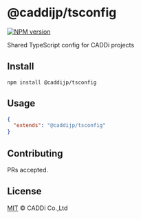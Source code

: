 # @caddijp/tsconfig

[![NPM version](https://badge.fury.io/js/%40caddijp%2Ftsconfig.svg)](https://badge.fury.io/js/%40caddijp%2Ftsconfig)

Shared TypeScript config for CADDi projects

## Install

    npm install @caddijp/tsconfig

## Usage

```json
{
  "extends": "@caddijp/tsconfig"
}
```

## Contributing

PRs accepted.

## License

[MIT](https://github.com/caddijp/frontend/blob/master/LICENSE) © CADDi Co.,Ltd
